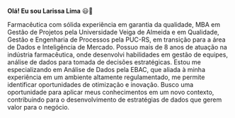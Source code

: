 **Olá! Eu sou Larissa Lima** :smiley::wave:

Farmacêutica com sólida experiência em garantia da qualidade, MBA em Gestão de Projetos pela Universidade Veiga de Almeida e em Qualidade, Gestão e Engenharia de Processos pela PUC-RS, em transição para a área de Dados e Inteligência de Mercado. Possuo mais de 8 anos de atuação na indústria farmacêutica, onde desenvolvi habilidades em gestão de equipes, análise de dados para tomada de decisões estratégicas. Estou me especializando em Análise de Dados pela EBAC, que aliada à minha experiência em um ambiente altamente regulamentado, me permite identificar oportunidades de otimização e inovação. Busco uma oportunidade para aplicar meus conhecimentos em um novo contexto, contribuindo para o desenvolvimento de estratégias de dados que gerem valor para o negócio.

